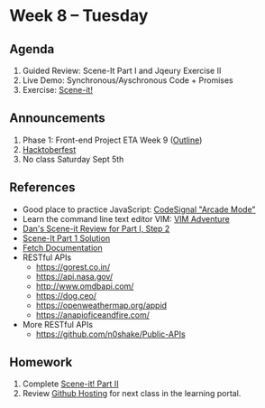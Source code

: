 # Week 8 – Tuesday

## Agenda
1. Guided Review: Scene-It Part I and Jqeury Exercise II
1. Live Demo: Synchronous/Ayschronous Code + Promises
1. Exercise: [Scene-it!](../../../week7/3-saturday/class/exercise1/README.md)

## Announcements
1. Phase 1: Front-end Project ETA Week 9 ([Outline](../../../week9-10_Phase1Project/README.md))
1. [Hacktoberfest](https://hacktoberfest.digitalocean.com) 
1. No class Saturday Sept 5th 

## References
* Good place to practice JavaScript: [CodeSignal "Arcade Mode"](https://app.codesignal.com/arcade)
* Learn the command line text editor VIM: [VIM Adventure](https://vim-adventures.com/) 
* [Dan's Scene-it Review for Part I, Step 2](https://github.com/DanStough/scene-it-starter)
* [Scene-It Part 1 Solution](https://github.com/adamszaruga/scene-it-part-1-solution)
* [Fetch Documentation](https://developer.mozilla.org/en-US/docs/Web/API/Fetch_API/Using_Fetch)
* RESTful APIs
    * https://gorest.co.in/
    * https://api.nasa.gov/
    * http://www.omdbapi.com/
    * https://dog.ceo/
    * https://openweathermap.org/appid
    * https://anapioficeandfire.com/
* More RESTful APIs
    * https://github.com/n0shake/Public-APIs

## Homework
1. Complete [Scene-it! Part II](../class/exercise1/README.md)
1. Review [Github Hosting](https://learn.digitalcrafts.com/flex/lessons/front-end-foundations/github-pages-hosting/) for next class in the learning portal.
